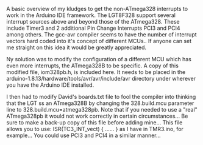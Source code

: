 A basic overview of my kludges to get the non-ATmega328 interrupts to work in the Arduino IDE framework.  The LGT8F328 support several interrupt sources above and beyond those of the ATmega328.  These include Timer3 and 2 additional Pin Change Interrupts PCI3 and PCI4 among others.  The gcc-avr compiler seems to have the number of interrupt vectors hard coded into it's concept of different MCUs..  If anyone can set me straight on this idea it would be greatly appreciated.

Ny solution was to modify the configuration of a different MCU which has even more interrupts, the ATmega328B to be specific.  A copy of this modified file, iom328pb.h, is included here. It needs to be placed in the arduino-1.8.13/hardware/tools/avr/avr/include/avr directory under wherever you have the Arduino IDE installed.

I then had to modify David's boards.txt file to fool the compiler into thinking that the LGT ss an ATmega328B by changing the 328.build.mcu parameter line to 328.build.mcu=atmega328pb.  Note that if you needed to use a "real" ATmega328pb it would not work correctly in certain circumstances...  Be sure to make a back-up copy of this file before adding mine...  This file allows you to use:
    ISR(TC3_INT_vect) { ...... } as I have in TMR3.ino, for example... You could use PCI3 and PCI4 in a similar manner...


